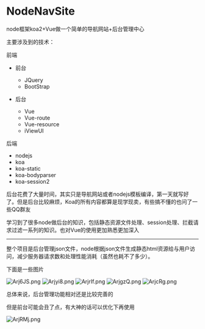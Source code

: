 # NodeNavSite
node框架koa2+Vue做一个简单的导航网站+后台管理中心

<p>主要涉及到的技术：</p>
<p>前端</p>
<ul>
  <li>
    <p>前台</p>
    <ul>
      <li>JQuery</li>
      <li>BootStrap</li>
    </ul>
  </li>
  <li>
    <p>后台</p>
    <ul>
      <li>Vue</li>
      <li>Vue-route</li>
      <li>Vue-resource</li>
      <li>iViewUI</li>
    </ul>
  </li>
</ul>
<p>后端</p>
<ul>
  <li>nodejs</li>
  <li>koa</li>
  <li>koa-static</li>
  <li>koa-bodyparser</li>
  <li>koa-session2</li>
</ul>
<p>后台花费了大量时间，其实只是导航网站或者nodejs模板编译，第一天就写好了。但是后台比较麻烦，Koa的所有内容都算是现学现卖，有些搞不懂的也问了一些QQ群友</p>
<p>学习到了很多node做后台的知识，包括静态资源文件处理、session处理、拦截请求过滤一系列的知识。也对Vue的使用更加熟悉更加深入</p>
<hr>
<p>整个项目是后台管理json文件，node根据json文件生成静态html资源给与用户访问，减少服务器请求数和处理性能消耗（虽然也耗不了多少）。</p>
<p>下面是一些图片</p>
<img src="https://s2.ax1x.com/2019/04/01/Arj6JS.png" alt="Arj6JS.png" border="0">
<img src="https://s2.ax1x.com/2019/04/01/Arjyi8.png" alt="Arjyi8.png" border="0">
<img src="https://s2.ax1x.com/2019/04/01/ArjrIf.png" alt="ArjrIf.png" border="0">
<img src="https://s2.ax1x.com/2019/04/01/ArjgzQ.png" alt="ArjgzQ.png" border="0">
<img src="https://s2.ax1x.com/2019/04/01/ArjcRg.png" alt="ArjcRg.png" border="0">
<p>总体来说，后台管理功能相对还是比较完善的</p>
<p>但是前台可能会丑了点，有大神的话可以优化下再使用</p>
<img src="https://s2.ax1x.com/2019/04/01/ArjRMj.png" alt="ArjRMj.png" border="0" />
